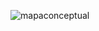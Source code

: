 
![mapaconceptual](https://github.com/user-attachments/assets/c99d3ac4-7e8b-46c5-9471-471f9d68e6f2)
